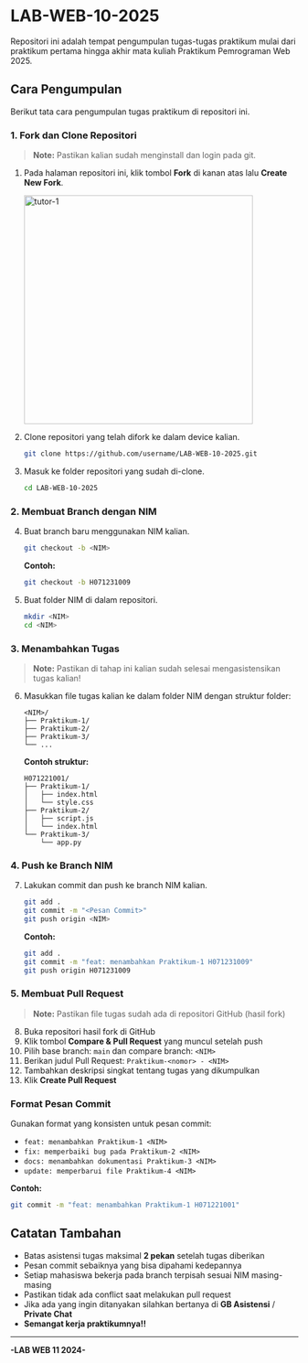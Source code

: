 # LAB-WEB-10-2025

Repositori ini adalah tempat pengumpulan tugas-tugas praktikum mulai dari praktikum pertama hingga akhir mata kuliah Praktikum Pemrograman Web 2025.

## Cara Pengumpulan

Berikut tata cara pengumpulan tugas praktikum di repositori ini.

### 1. Fork dan Clone Repositori

> **Note:** Pastikan kalian sudah menginstall dan login pada git.
1. Pada halaman repositori ini, klik tombol **Fork** di kanan atas lalu **Create New Fork**.

   <img src="https://github.com/user-attachments/assets/eb63165d-ce77-4f63-a021-5be7e5be0013" alt="tutor-1" width="400">

2. Clone repositori yang telah difork ke dalam device kalian.
   ```bash
   git clone https://github.com/username/LAB-WEB-10-2025.git
   ```

3. Masuk ke folder repositori yang sudah di-clone.
   ```bash
   cd LAB-WEB-10-2025
   ```

### 2. Membuat Branch dengan NIM

4. Buat branch baru menggunakan NIM kalian.
   ```bash
   git checkout -b <NIM>
   ```
   **Contoh:**
   ```bash
   git checkout -b H071231009
   ```

5. Buat folder NIM di dalam repositori.
   ```bash
   mkdir <NIM>
   cd <NIM>
   ```

### 3. Menambahkan Tugas

> **Note:** Pastikan di tahap ini kalian sudah selesai mengasistensikan tugas kalian!
6. Masukkan file tugas kalian ke dalam folder NIM dengan struktur folder:
   ```
   <NIM>/
   ├── Praktikum-1/
   ├── Praktikum-2/
   ├── Praktikum-3/
   └── ...
   ```

   **Contoh struktur:**
   ```
   H071221001/
   ├── Praktikum-1/
   │   ├── index.html
   │   └── style.css
   ├── Praktikum-2/
   │   ├── script.js
   │   └── index.html
   └── Praktikum-3/
       └── app.py
   ```

### 4. Push ke Branch NIM

7. Lakukan commit dan push ke branch NIM kalian.
   ```bash
   git add .
   git commit -m "<Pesan Commit>"
   git push origin <NIM>
   ```

   **Contoh:**
   ```bash
   git add .
   git commit -m "feat: menambahkan Praktikum-1 H071231009"
   git push origin H071231009
   ```

### 5. Membuat Pull Request

> **Note:** Pastikan file tugas sudah ada di repositori GitHub (hasil fork)
8. Buka repositori hasil fork di GitHub
9. Klik tombol **Compare & Pull Request** yang muncul setelah push
10. Pilih base branch: `main` dan compare branch: `<NIM>`
11. Berikan judul Pull Request: `Praktikum-<nomor> - <NIM>`
12. Tambahkan deskripsi singkat tentang tugas yang dikumpulkan
13. Klik **Create Pull Request**

### Format Pesan Commit

Gunakan format yang konsisten untuk pesan commit:

- `feat: menambahkan Praktikum-1 <NIM>`
- `fix: memperbaiki bug pada Praktikum-2 <NIM>`
- `docs: menambahkan dokumentasi Praktikum-3 <NIM>`
- `update: memperbarui file Praktikum-4 <NIM>`

**Contoh:**
```bash
git commit -m "feat: menambahkan Praktikum-1 H071221001"
```

## Catatan Tambahan

- Batas asistensi tugas maksimal **2 pekan** setelah tugas diberikan
- Pesan commit sebaiknya yang bisa dipahami kedepannya
- Setiap mahasiswa bekerja pada branch terpisah sesuai NIM masing-masing
- Pastikan tidak ada conflict saat melakukan pull request
- Jika ada yang ingin ditanyakan silahkan bertanya di **GB Asistensi** / **Private Chat**
- **Semangat kerja praktikumnya!!**

---

**-LAB WEB 11 2024-**
